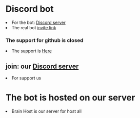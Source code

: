 # Discord bot

<li>For the bot: <a href="https://discord.gg/9Fubbkp7">Discord server</a></li>
<li>The real bot <a href="https://discord.com/api/oauth2/authorize?client_id=965962431744598028&permissions=8&scope=bot%20applications.commands">invite link</a></li>

### The support for github is closed
<li>The support is <a href="https://discord.gg/9Fubbkp7">Here</a></li>

## join: our <a href="https://discord.gg/9Fubbkp7">Discord server</a>
<li>For support us</li>


# The bot is hosted on our server
<li>Brain Host is our server for host all</li>
